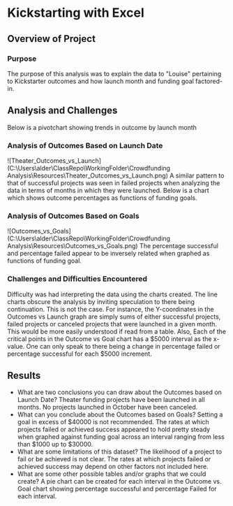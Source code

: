 # Kickstarting with Excel

## Overview of Project

### Purpose
The purpose of this analysis was to explain the data to "Louise" pertaining to Kickstarter outcomes and how launch month and funding goal factored-in.  
## Analysis and Challenges
Below is a pivotchart showing trends in outcome by launch month
### Analysis of Outcomes Based on Launch Date
![Theater_Outcomes_vs_Launch](C:\Users\alder\ClassRepo\WorkingFolder\Crowdfunding Analysis\Resources\Theater_Outcomes_vs_Launch.png)
A similar pattern to that of successful projects was seen in failed projects when analyzing the data in terms of months in which they were launched. Below is a chart which shows outcome percentages as functions of funding goals.    
### Analysis of Outcomes Based on Goals
![Outcomes_vs_Goals](C:\Users\alder\ClassRepo\WorkingFolder\Crowdfunding Analysis\Resources\Outcomes_vs_Goals.png)
The percentage successful and percentage failed appear to be inversely related when graphed as functions of funding goal.
### Challenges and Difficulties Encountered
Difficulty was had interpreting the data using the charts created. The line charts obscure the analysis by inviting speculation to there being continuation. This is not the case. For instance, the Y-coordinates in the Outcomes vs Launch graph are simply sums of either successful projects, failed projects or canceled projects that were launched in a given month. This would be more easily understood if read from a table. Also, Each of the critical points in the Outcome vs Goal chart has a $5000 interval as the x-value. One can only speak to there being a change in percentage failed or percentage successful for each $5000 increment. 
## Results

- What are two conclusions you can draw about the Outcomes based on Launch Date?
Theater funding projects have been launched in all months. No projects launched in October have been canceled.
- What can you conclude about the Outcomes based on Goals?
Setting a goal in excess of $40000 is not recommended. The rates at which projects failed or achieved success appeared to hold pretty steady when graphed against funding goal across an interval ranging from less than $1000 up to $30000.
- What are some limitations of this dataset?
The likelihood of a project to fail or be achieved is not clear. The rates at which projects failed or achieved success may depend on other factors not included here.
- What are some other possible tables and/or graphs that we could create?
A pie chart can be created for each interval in the Outcome vs. Goal chart showing percentage successful and percentage Failed for each interval.

